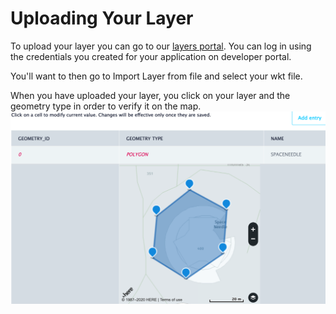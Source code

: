 # Uploading Your Layer

To upload your layer you can go to our [layers portal](https://enterprise.here.com/#/login). You can log in using the credentials you created for your application on developer portal.

You'll want to then go to Import Layer from file and select your wkt file.

When you have uploaded your layer, you click on your layer and the geometry type in order to verify it on the map.<br>
![SpaceNeedle](./spaceneedle.png)
